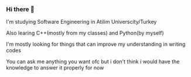### Hi there 👋


I'm studying Software Engineering in Atilim Universcity/Turkey

Also learing C++(mostly from my classes) and Python(by myself)

I'm mostly looking for things that can improve my understanding in writing codes 

You can ask me anything you want ofc but i don't think i would have the knowledge to answer it properly for now
<!--
**Lunarax/Lunarax** is a ✨ _special_ ✨ repository because its `README.md` (this file) appears on your GitHub profile.


